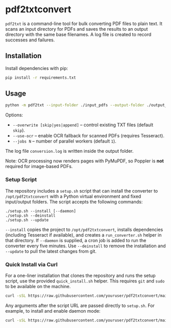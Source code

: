 # pdf2txtconvert

`pdf2txt` is a command-line tool for bulk converting PDF files to plain text. It
scans an input directory for PDFs and saves the results to an output directory
with the same base filenames. A log file is created to record successes and
failures.

## Installation

Install dependencies with pip:

```bash
pip install -r requirements.txt
```

## Usage

```bash
python -m pdf2txt --input-folder ./input_pdfs --output-folder ./output_txts
```

Options:

- `--overwrite [skip|yes|append]` – control existing TXT files (default `skip`).
- `--use-ocr` – enable OCR fallback for scanned PDFs (requires Tesseract).
- `--jobs N` – number of parallel workers (default `1`).

The log file `conversion.log` is written inside the output folder.

Note: OCR processing now renders pages with PyMuPDF, so Poppler is **not**
required for image-based PDFs.

### Setup Script

The repository includes a `setup.sh` script that can install the converter to
`/opt/pdf2txtconvert` with a Python virtual environment and fixed input/output
folders. The script accepts the following commands:

```
./setup.sh --install [--daemon]
./setup.sh --deinstall
./setup.sh --update
```

`--install` copies the project to `/opt/pdf2txtconvert`, installs dependencies
(including Tesseract if available), and creates a `run_converter.sh` helper in
that directory. If `--daemon` is supplied, a cron job is added to run the
converter every five minutes. Use `--deinstall` to remove the installation and
`--update` to pull the latest changes from git.

### Quick Install via Curl

For a one-liner installation that clones the repository and runs the setup
script, use the provided `quick_install.sh` helper. This requires `git` and
`sudo` to be available on the machine.

```bash
curl -sSL https://raw.githubusercontent.com/youruser/pdf2txtconvert/main/quick_install.sh | bash
```

Any arguments after the script URL are passed directly to `setup.sh`. For
example, to install and enable daemon mode:

```bash
curl -sSL https://raw.githubusercontent.com/youruser/pdf2txtconvert/main/quick_install.sh | bash -s -- --daemon
```

